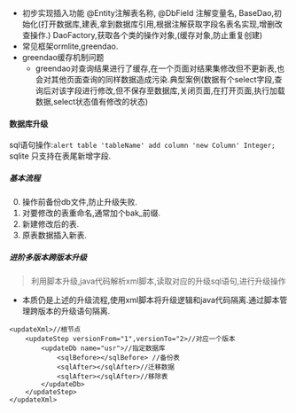 * 初步实现插入功能
@Entity注解表名称, @DbField 注解变量名,
BaseDao,初始化(打开数据库,建表,拿到数据库引用,根据注解获取字段名表名实现,增删改查操作.)
DaoFactory,获取各个类的操作对象,(缓存对象,防止重复创建)
* 常见框架ormlite,greendao.
* greendao缓存机制问题
	* greendao对查询结果进行了缓存,在一个页面对结果集修改但不更新表,也会对其他页面查询的同样数据造成污染.典型案例(数据有个select字段,查询后对该字段进行修改,但不保存至数据库,关闭页面,在打开页面,执行加载数据,select状态值有修改的状态)
	
#### 数据库升级

sql语句操作:`alert table 'tableName' add column 'new Column' Integer;` sqlite 只支持在表尾新增字段.

##### 基本流程
0. 操作前备份db文件,防止升级失败.
1. 对要修改的表重命名,通常加个bak_前缀.
2. 新建修改后的表.
3. 原表数据插入新表.	

##### 进阶多版本跨版本升级
> 利用脚本升级,java代码解析xml脚本,读取对应的升级sql语句,进行升级操作

* 本质仍是上述的升级流程,使用xml脚本将升级逻辑和java代码隔离.通过脚本管理跨版本的升级语句隔离.
```
<updateXml>//根节点
	<updateStep versionFrom="1",versionTo="2>//对应一个版本
		<updateDb name="usr">//指定数据库
			<sqlBefore></sqlBefore> //备份表
			<sqlAfter></sqlAfter>//迁移数据
			<sqlAfter></sqlAfter>//移除表
		</updateDb>
	</updateStep>
</updateXml>
```